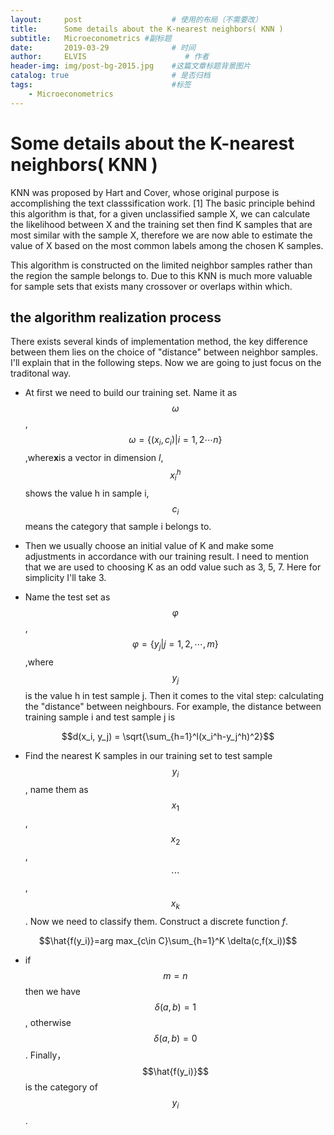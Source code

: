 ```yaml
---
layout:     post                    # 使用的布局（不需要改）
title:      Some details about the K-nearest neighbors( KNN )               # 标题 
subtitle:   Microeconometrics #副标题
date:       2019-03-29              # 时间
author:     ELVIS                      # 作者
header-img: img/post-bg-2015.jpg    #这篇文章标题背景图片
catalog: true                       # 是否归档
tags:                               #标签
    - Microeconometrics
---
```

<script type="text/javascript" async src="https://cdn.mathjax.org/mathjax/latest/MathJax.js?config=TeX-MML-AM_CHTML"> </script>
# Some details about the K-nearest neighbors( KNN )       

KNN was proposed by Hart and Cover, whose original purpose is accomplishing the text classsification work. [1] The 
basic principle behind this algorithm is that, for a given unclassified sample X, we can calculate the likelihood between X and the training set then find K samples that are most similar with the sample X, therefore we are now able to estimate the value of X based on the most common labels among the chosen K samples.       

This algorithm is constructed on the limited neighbor samples rather than the region the sample belongs to. Due to this KNN is much more valuable for sample sets that exists many crossover or overlaps within which.      

## the algorithm realization process  

There exists several kinds of implementation method, the key difference between them lies on the choice of "distance" between neighbor samples. I'll explain that in the following steps. Now we are going to just focus on the traditonal way.    

* At first we need to build our training set. Name it as $$\omega $$, $$\omega = \left \{ \left ( x_i,c_i \right ) \right |i=1,2\cdots n\}$$,where**x**is a vector in dimension *l*,$$x_i^h$$shows the value h in sample i,$$c_i$$means the category that sample i belongs to.     

* Then we usually choose an initial value of K and make some adjustments in accordance with our training result. I need to mention that we are used to choosing K as an odd value such as 3, 5, 7. Here for simplicity I'll take 3.   

* Name the test set as$$\varphi $$,$$\varphi = \left \{ y_j|j=1,2,\cdots ,m \right \}$$,where$$y_j$$is the value h in test sample j. Then it comes to the vital step: calculating the "distance" between neighbours. For example, the distance between training sample i and test sample j is   

$$d(x_i, y_j) = \sqrt{\sum_{h=1}^l(x_i^h-y_j^h)^2}$$    

* Find the nearest K samples in our training set to test sample $$y_i$$, name them as $$x_1$$, $$x_2$$, $$\cdots$$,$$x_k$$. Now we need to classify them. Construct a discrete function *f*.     

$$\hat{f(y_i)}=arg max_{c\in C}\sum_{h=1}^K \delta(c,f(x_i))$$    

   

* if $$m=n$$ then we have $$\delta(a,b)=1$$, otherwise $$\delta(a,b)=0$$.  Finally， $$\hat{f(y_i)}$$ is the category of $$y_i$$.


